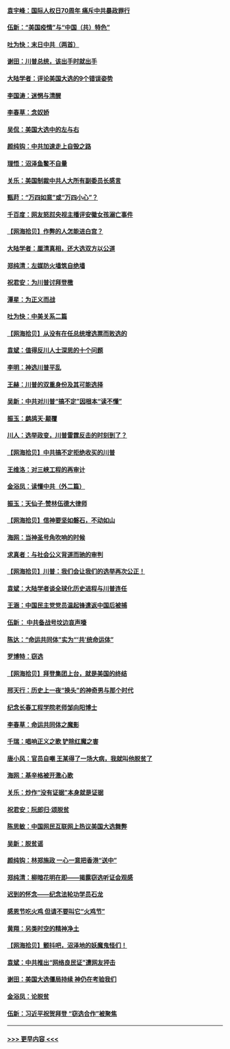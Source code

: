 #### [袁宇峰：国际人权日70周年 痛斥中共暴政罪行](../pages/nsc993/n12611965.md?t=12111051) 
#### [伍新：“美国疫情”与“中国（共）特色”](../pages/nsc993/n12611463.md?t=12111051) 
#### [吐为快：末日中共（两首）](../pages/nsc993/n12611461.md?t=12111051) 
#### [谢田：川普总统，该出手时就出手](../pages/nsc993/n12610905.md?t=12111051) 
#### [大陆学者：评论美国大选的9个错误姿势](../pages/nsc993/n12609586.md?t=12111051) 
#### [李国涛：迷惘与清醒](../pages/nsc993/n12607532.md?t=12111051) 
#### [李春草：念奴娇](../pages/nsc993/n12607083.md?t=12111051) 
#### [吴侃：美国大选中的左与右](../pages/nsc993/n12607054.md?t=12111051) 
#### [颜纯钩：中共加速走上自毁之路](../pages/nsc993/n12606473.md?t=12111051) 
#### [理悟：沼泽鱼鳖不自量](../pages/nsc993/n12606454.md?t=12111051) 
#### [关乐：美国制裁中共人大所有副委员长感言](../pages/nsc993/n12606442.md?t=12111051) 
#### [甄莳：“万四如意”或“万四小心”？](../pages/nsc993/n12606091.md?t=12111051) 
#### [千百度：网友怒怼央视主播评安徽女孩溺亡事件](../pages/nsc993/n12605370.md?t=12111051) 
#### [【网海拾贝】作弊的人怎能进白宫？](../pages/nsc993/n12603546.md?t=12111051) 
#### [大陆学者：厘清真相，还大选双方以公道](../pages/nsc993/n12603475.md?t=12111051) 
#### [郑纯清：左媒防火墙筑自绝墙](../pages/nsc993/n12602226.md?t=12111051) 
#### [祝君安：为川普讨拜登檄](../pages/nsc993/n12602199.md?t=12111051) 
#### [潭星：为正义而战](../pages/nsc993/n12600926.md?t=12111051) 
#### [吐为快：中美关系二篇](../pages/nsc993/n12600908.md?t=12111051) 
#### [【网海拾贝】从没有在任总统增选票而败选的](../pages/nsc993/n12600435.md?t=12111051) 
#### [袁斌：值得反川人士深思的十个问题](../pages/nsc993/n12600332.md?t=12111051) 
#### [李明：神选川普平乱](../pages/nsc993/n12599751.md?t=12111051) 
#### [王赫：川普的双重身份及其可能选择](../pages/nsc993/n12599723.md?t=12111051) 
#### [吴新：中共对川普“搞不定”因根本“读不懂”](../pages/nsc993/n12599502.md?t=12111051) 
#### [振玉：鹧鸪天‧颠覆](../pages/nsc993/n12599494.md?t=12111051) 
#### [川人：选举政变，川普雷霆反击的时刻到了？](../pages/nsc993/n12599291.md?t=12111051) 
#### [【网海拾贝】中共搞不定拒绝收买的川普](../pages/nsc993/n12598955.md?t=12111051) 
#### [王维洛：对三峡工程的再审计](../pages/nsc993/n12598436.md?t=12111051) 
#### [金浴凤：读懂中共（外二篇）](../pages/nsc993/n12597943.md?t=12111051) 
#### [振玉：天仙子‧赞林伍德大律师](../pages/nsc993/n12597929.md?t=12111051) 
#### [【网海拾贝】信神要坚如磐石，不动如山](../pages/nsc993/n12597901.md?t=12111051) 
#### [海网：当神圣号角吹响的时候](../pages/nsc993/n12595891.md?t=12111051) 
#### [求真者：与社会公义背道而驰的审判](../pages/nsc993/n12595868.md?t=12111051) 
#### [【网海拾贝】川普：我们会让我们的选举再次公正！](../pages/nsc993/n12594930.md?t=12111051) 
#### [袁斌：大陆学者谈全球化历史进程与川普连任](../pages/nsc993/n12594690.md?t=12111051) 
#### [王涵：中国民主党党员温起锋遣返中国后被捕](../pages/nsc993/n12594540.md?t=12111051) 
#### [伍新： 中共备战号坟边哀声嚎](../pages/nsc993/n12593086.md?t=12111051) 
#### [陈达：“命运共同体”实为“‘共’统命运体”](../pages/nsc993/n12590865.md?t=12111051) 
#### [罗博特：窃选](../pages/nsc993/n12590619.md?t=12111051) 
#### [【网海拾贝】拜登集团上台，就是美国的终结](../pages/nsc993/n12589725.md?t=12111051) 
#### [邢天行：历史上一夜“换头”的神奇男与那个时代](../pages/nsc993/n12589424.md?t=12111051) 
#### [纪念长春工程学院老师邹向阳博士](../pages/nsc993/n12585390.md?t=12111051) 
#### [李春草：命运共同体之魔影](../pages/nsc993/n12585026.md?t=12111051) 
#### [千瑞：唱响正义之歌 铲除红魔之害](../pages/nsc993/n12585002.md?t=12111051) 
#### [唐小风：官员自嘲 王某得了一场大病，我就叫他脱贫了](../pages/nsc993/n12584981.md?t=12111051) 
#### [海网：基辛格被开激心歌](../pages/nsc993/n12584946.md?t=12111051) 
#### [关乐：炒作“没有证据”本身就是证据](../pages/nsc993/n12583146.md?t=12111051) 
#### [祝君安：阮郎归‧颂脱贫](../pages/nsc993/n12583119.md?t=12111051) 
#### [陈思敏：中国网民互联网上热议美国大选舞弊](../pages/nsc993/n12582845.md?t=12111051) 
#### [吴新：脱贫谣](../pages/nsc993/n12580839.md?t=12111051) 
#### [颜纯钩：林郑施政 一心一意把香港“送中”](../pages/nsc993/n12580805.md?t=12111051) 
#### [郑纯清：柳暗花明在即——揭露窃选听证会观感](../pages/nsc993/n12580795.md?t=12111051) 
#### [迟到的怀念——纪念法轮功学员石龙](../pages/nsc993/n12580245.md?t=12111051) 
#### [感恩节吃火鸡  但请不要叫它“火鸡节”](../pages/nsc993/n12580252.md?t=12111051) 
#### [黄翔：另类时空的精神净土](../pages/nsc993/n12578638.md?t=12111051) 
#### [【网海拾贝】颤抖吧，沼泽地的妖魔鬼怪们！](../pages/nsc993/n12578552.md?t=12111051) 
#### [袁斌：中共推出“网络良民证”遭网友抨击](../pages/nsc993/n12578511.md?t=12111051) 
#### [谢田：美国大选僵局持续 神仍在考验我们](../pages/nsc993/n12577432.md?t=12111051) 
#### [金浴凤：论脱贫](../pages/nsc993/n12576386.md?t=12111051) 
#### [伍新：习近平祝贺拜登 “窃选合作”被聚焦](../pages/nsc993/n12576358.md?t=12111051) 

----
#### [ >>> 更早内容 <<< ](../indexes/nsc993-earlier.md)

